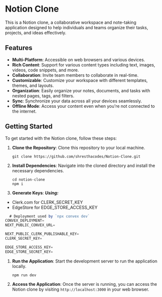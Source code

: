 # Notion Clone

This is a Notion clone, a collaborative workspace and note-taking application designed to help individuals and teams organize their tasks, projects, and ideas effectively.

## Features

- **Multi-Platform**: Accessible on web browsers and various devices.
- **Rich Content**: Support for various content types including text, images, videos, code snippets, and more.
- **Collaboration**: Invite team members to collaborate in real-time.
- **Customizable**: Customize your workspace with different templates, themes, and layouts.
- **Organization**: Easily organize your notes, documents, and tasks with nested pages, tags, and filters.
- **Sync**: Synchronize your data across all your devices seamlessly.
- **Offline Mode**: Access your content even when you're not connected to the internet.

## Getting Started

To get started with the Notion clone, follow these steps:

1. **Clone the Repository**: Clone this repository to your local machine.
   ```
   git clone https://github.com/shresthacodes/Notion-Clone.git
   ```

2. **Install Dependencies**: Navigate into the cloned directory and install the necessary dependencies.
   ```
   cd notion-clone
   npm i
   ```

3. **Generate Keys**: 
***Using:***
- Clerk.com for CLERK_SECRET_KEY
- EdgeStore for EDGE_STORE_ACCESS_KEY
 
```js
  # Deployment used by `npx convex dev`
CONVEX_DEPLOYMENT=
NEXT_PUBLIC_CONVEX_URL=

NEXT_PUBLIC_CLERK_PUBLISHABLE_KEY=
CLERK_SECRET_KEY=

EDGE_STORE_ACCESS_KEY=
EDGE_STORE_SECRET_KEY=
```


1. **Run the Application**: Start the development server to run the application locally.
   ```
   npm run dev
   ```

2. **Access the Application**: Once the server is running, you can access the Notion clone by visiting `http://localhost:3000` in your web browser.

